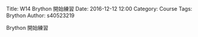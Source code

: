 Title: W14 Brython 開始練習
Date: 2016-12-12 12:00
Category: Course
Tags: Brython
Author: s40523219

Brython 開始練習

<!-- PELICAN_END_SUMMARY -->

<!-- 導入 Brython 標準程式庫 -->
<script type="text/javascript" 
    src="https://cdn.rawgit.com/brython-dev/brython/master/www/src/brython_dist.js">
</script>

<!-- 啟動 Brython -->
<script>
window.onload=function(){
brython(1);
}
</script>

<!-- 以下實際利用  Brython 畫圖 -->
<div id="ex1"></div>
<script type="text/python3">
from browser import document as doc
container = doc ['ex1']

total = 0.0
myHeight=float(input("Enter your height(cm): "))
total = total + (myHeight / 100) ** 2
myWeight=float(input("Enter your weight(kg): "))
total = myWeight / total
myBMI = total
#BMI值取至小數點第一位
myBMI = round(myBMI,1)

container <= 'myBMI'
</script>

<pre class="brush: python">
<!-- 以下實際利用  Brython 畫圖 -->
<div id="ex1"></div>
<script type="text/python3">
from browser import document as doc
container = doc ['ex1']

total = 0.0
myHeight=float(input("Enter your height(cm): "))
total = total + (myHeight / 100) ** 2
myWeight=float(input("Enter your weight(kg): "))
total = myWeight / total
myBMI = total
#BMI值取至小數點第一位
myBMI = round(myBMI,1)

container <= 'myBMI'
</script>
</pre>

<!-- 以下實際利用  Brython 畫圖 -->
<div id="ex2"></div>
<script type="text/python3">
from browser import document as doc
from browser import html
container = doc ['ex2']
mystring = input("要印出甚麼字串?")
mynum = input("要印出幾次?")
for i in range(int(mynum)):
    container <= mystring + html.BR()
</script>

<pre class="brush: python">
<!-- 以下實際利用  Brython 畫圖 -->
<div id="ex2"></div>
<script type="text/python3">
from browser import document as doc
from browser import html
container = doc ['ex2']
mystring = input("要印出甚麼字串?")
mynum = input("要印出幾次?")
for i in range(int(mynum)):
    container <= mystring + html.BR()
</script>
</pre>


